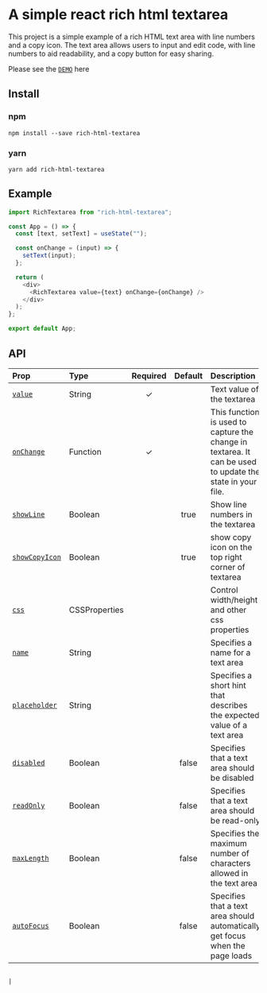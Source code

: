 # A simple react rich html textarea

This project is a simple example of a rich HTML text area with line numbers and a copy icon. The text area allows users to input and edit code, with line numbers to aid readability, and a copy button for easy sharing.

Please see the [`DEMO`](https://stackutils.com/#/codeformatter) here

## Install

### npm

```
npm install --save rich-html-textarea
```

### yarn

```
yarn add rich-html-textarea
```

## Example

```javascript
import RichTextarea from "rich-html-textarea";

const App = () => {
  const [text, setText] = useState("");

  const onChange = (input) => {
    setText(input);
  };

  return (
    <div>
      <RichTextarea value={text} onChange={onChange} />
    </div>
  );
};

export default App;
```

## API

| Prop                            | Type          | Required | Default | Description                                                                                               |
| :------------------------------ | :------------ | :------: | :-----: | :-------------------------------------------------------------------------------------------------------- |
| [`value`](#value)               | String        |    ✓     |         | Text value of the textarea                                                                                |
| [`onChange`](#onChange)         | Function      |    ✓     |         | This function is used to capture the change in textarea. It can be used to update the state in your file. |
| [`showLine`](#showLine)         | Boolean       |          |  true   | Show line numbers in the textarea                                                                         |
| [`showCopyIcon`](#showCopyIcon) | Boolean       |          |  true   | show copy icon on the top right corner of textarea                                                        |
| [`css`](#css)                   | CSSProperties |          |         | Control width/height and other css properties                                                             |
| [`name`](#name)                 | String        |          |         | Specifies a name for a text area                                                                          |
| [`placeholder`](#placeholder)   | String        |          |         | Specifies a short hint that describes the expected value of a text area                                   |
| [`disabled`](#disabled)         | Boolean       |          |  false  | Specifies that a text area should be disabled                                                             |
| [`readOnly`](#readOnly)         | Boolean       |          |  false  | Specifies that a text area should be read-only                                                            |
| [`maxLength`](#maxLength)       | Boolean       |          |  false  | Specifies the maximum number of characters allowed in the text area                                       |
| [`autoFocus`](#autoFocus)       | Boolean       |          |  false  | Specifies that a text area should automatically get focus when the page loads                             |

                                                                                |
